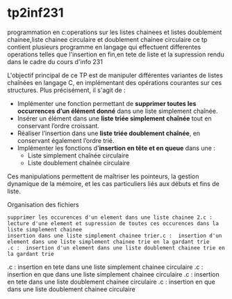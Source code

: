 # tp2inf231
programmation en c:operations sur les listes chainees et listes doublement chainee,liste chainee circulaire et doublement chainee circulaire ce tp contient plusieurs programme en langage qui effectuent differentes operations  telles que l'insertion en fin,en tete de liste et la supression rendu dans le cadre du cours d'info 231

L'objectif principal de ce TP est de manipuler différentes variantes de listes chaînées en langage C, en implémentant des opérations courantes sur ces structures. Plus précisément, il s'agit de :

- Implémenter une fonction permettant de **supprimer toutes les occurrences d’un élément donné** dans une liste simplement chaînée.
- Insérer un élément dans une **liste triée simplement chaînée** tout en conservant l’ordre croissant.
- Réaliser l’insertion dans une **liste triée doublement chaînée**, en conservant également l’ordre trié.
- Implémenter les fonctions d'**insertion en tête et en queue** dans une :
  - Liste simplement chaînée circulaire
  - Liste doublement chaînée circulaire

Ces manipulations permettent de maîtriser les pointeurs, la gestion dynamique de la mémoire, et les cas particuliers liés aux débuts et fins de liste.

 Organisation des fichiers

    supprimer les occurences d'un element dans une liste chainee 2.c :  lecture d'une element et supression de toutes ces occurences dans la liste simplement chainee
    insertion dans une liste simplement chainee trier.c :  insertion d'un element dans une liste simplement chainee trie en la gardant trie
    .c :  insertion d'un element dans une liste doublement chainee trie en la gardant trie
   .c :  insertion en tete dans une liste simplement chainee circulaire
    .c : insertion en que dans une liste  simplement chainee circulaire
    .c : insertion en tete dans une liste doublement chainee circulaire
    .c : insertion en que dans une liste doublement chainee circulaire

